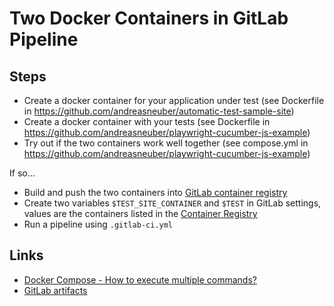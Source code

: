 # Two Docker Containers in GitLab Pipeline

## Steps
- Create a docker container for your application under test (see Dockerfile in https://github.com/andreasneuber/automatic-test-sample-site)
- Create a docker container with your tests (see Dockerfile in https://github.com/andreasneuber/playwright-cucumber-js-example)
- Try out if the two containers work well together (see compose.yml in https://github.com/andreasneuber/playwright-cucumber-js-example)

If so...
- Build and push the two containers into [GitLab container registry](https://docs.gitlab.com/ee/user/packages/container_registry/build_and_push_images.html)
- Create two variables `$TEST_SITE_CONTAINER` and `$TEST` in GitLab settings, values are the containers listed in the [Container Registry](https://gitlab.com/andreasneuber/ruby-cucumber-selenium-framework/container_registry)
- Run a pipeline using `.gitlab-ci.yml`

## Links
- [Docker Compose - How to execute multiple commands?](https://stackoverflow.com/questions/30063907/docker-compose-how-to-execute-multiple-commands)
- [GitLab artifacts](https://docs.gitlab.com/ee/ci/jobs/job_artifacts.html)
